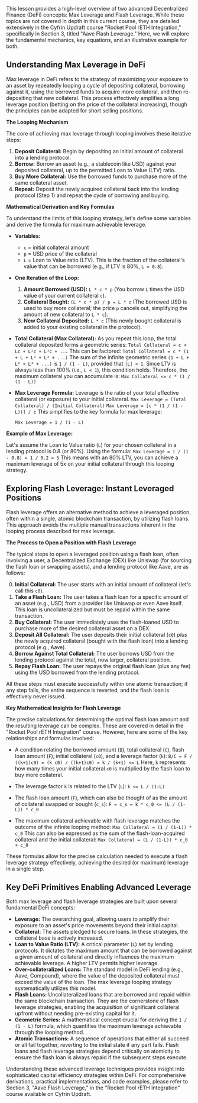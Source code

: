This lesson provides a high-level overview of two advanced Decentralized Finance (DeFi) concepts: Max Leverage and Flash Leverage. While these topics are not covered in depth in this current course, they are detailed extensively in the Cyfrin Updraft course "Rocket Pool rETH Integration," specifically in Section 3, titled "Aave Flash Leverage." Here, we will explore the fundamental mechanics, key equations, and an illustrative example for both.

## Understanding Max Leverage in DeFi

Max leverage in DeFi refers to the strategy of maximizing your exposure to an asset by repeatedly looping a cycle of depositing collateral, borrowing against it, using the borrowed funds to acquire more collateral, and then re-depositing that new collateral. This process effectively amplifies a long leverage position (betting on the price of the collateral increasing), though the principles can be adapted for short selling positions.

**The Looping Mechanism**

The core of achieving max leverage through looping involves these iterative steps:

1.  **Deposit Collateral:** Begin by depositing an initial amount of collateral into a lending protocol.
2.  **Borrow:** Borrow an asset (e.g., a stablecoin like USD) against your deposited collateral, up to the permitted Loan to Value (LTV) ratio.
3.  **Buy More Collateral:** Use the borrowed funds to purchase more of the same collateral asset.
4.  **Repeat:** Deposit the newly acquired collateral back into the lending protocol (Step 1) and repeat the cycle of borrowing and buying.

**Mathematical Derivation and Key Formulas**

To understand the limits of this looping strategy, let's define some variables and derive the formula for maximum achievable leverage.

*   **Variables:**
    *   `c` = initial collateral amount
    *   `p` = USD price of the collateral
    *   `L` = Loan to Value ratio (LTV). This is the fraction of the collateral's value that can be borrowed (e.g., if LTV is 80%, `L = 0.8`).

*   **One Iteration of the Loop:**
    1.  **Amount Borrowed (USD):** `L * c * p`
        (You borrow `L` times the USD value of your current collateral `c`).
    2.  **Collateral Bought:** `(L * c * p) / p = L * c`
        (The borrowed USD is used to buy more collateral; the price `p` cancels out, simplifying the amount of new collateral to `L * c`).
    3.  **New Collateral Deposited:** `L * c`
        (This newly bought collateral is added to your existing collateral in the protocol).

*   **Total Collateral (Max Collateral):**
    As you repeat this loop, the total collateral deposited forms a geometric series:
    `Total Collateral = c + Lc + L²c + L³c + ...`
    This can be factored:
    `Total Collateral = c * (1 + L + L² + L³ + ...)`
    The sum of the infinite geometric series `(1 + L + L² + L³ + ...)` is `1 / (1 - L)`, provided that `|L| < 1`. Since LTV is always less than 100% (i.e., `L < 1`), this condition holds.
    Therefore, the maximum collateral you can accumulate is:
    `Max Collateral <= c * (1 / (1 - L))`

*   **Max Leverage Formula:**
    Leverage is the ratio of your total effective collateral (or exposure) to your initial collateral.
    `Max Leverage = (Total Collateral) / (Initial Collateral)`
    `Max Leverage = [c * (1 / (1 - L))] / c`
    This simplifies to the key formula for max leverage:
    ```
    Max Leverage = 1 / (1 - L)
    ```

**Example of Max Leverage:**

Let's assume the Loan to Value ratio (`L`) for your chosen collateral in a lending protocol is 0.8 (or 80%).
Using the formula:
`Max Leverage = 1 / (1 - 0.8) = 1 / 0.2 = 5`
This means with an 80% LTV, you can achieve a maximum leverage of 5x on your initial collateral through this looping strategy.

## Exploring Flash Leverage: Instant Leveraged Positions

Flash leverage offers an alternative method to achieve a leveraged position, often within a single, atomic blockchain transaction, by utilizing flash loans. This approach avoids the multiple manual transactions inherent in the looping process described for max leverage.

**The Process to Open a Position with Flash Leverage**

The typical steps to open a leveraged position using a flash loan, often involving a user, a Decentralized Exchange (DEX) like Uniswap (for sourcing the flash loan or swapping assets), and a lending protocol like Aave, are as follows:

0.  **Initial Collateral:** The user starts with an initial amount of collateral (let's call this `c0`).
1.  **Take a Flash Loan:** The user takes a flash loan for a specific amount of an asset (e.g., USD) from a provider like Uniswap or even Aave itself. This loan is uncollateralized but must be repaid within the same transaction.
2.  **Buy Collateral:** The user immediately uses the flash-loaned USD to purchase more of the desired collateral asset on a DEX.
3.  **Deposit All Collateral:** The user deposits their initial collateral (`c0`) *plus* the newly acquired collateral (bought with the flash loan) into a lending protocol (e.g., Aave).
4.  **Borrow Against Total Collateral:** The user borrows USD from the lending protocol against the total, now larger, collateral position.
5.  **Repay Flash Loan:** The user repays the original flash loan (plus any fee) using the USD borrowed from the lending protocol.

All these steps must execute successfully within one atomic transaction; if any step fails, the entire sequence is reverted, and the flash loan is effectively never issued.

**Key Mathematical Insights for Flash Leverage**

The precise calculations for determining the optimal flash loan amount and the resulting leverage can be complex. These are covered in detail in the "Rocket Pool rETH Integration" course. However, here are some of the key relationships and formulas involved:

*   A condition relating the borrowed amount (`B`), total collateral (`C`), flash loan amount (`F`), initial collateral (`c0`), and a leverage factor (`k`):
    `B/C = F / ((k+1)c0) = (k c0) / ((k+1)c0) = k / (k+1) <= L`
    Here, `k` represents how many times your initial collateral `c0` is multiplied by the flash loan to buy more collateral.

*   The leverage factor `k` is related to the LTV (`L`):
    `k <= L / (1-L)`

*   The flash loan amount (`F`), which can also be thought of as the amount of collateral swapped or bought (`c_s`):
    `F = c_s = k * c_0 <= (L / (1-L)) * c_0`

*   The maximum collateral achievable with flash leverage matches the outcome of the infinite looping method:
    `Max Collateral = (1 / (1-L)) * c_0`
    This can also be expressed as the sum of the flash-loan-acquired collateral and the initial collateral:
    `Max Collateral = (L / (1-L)) * c_0 + c_0`

These formulas allow for the precise calculation needed to execute a flash leverage strategy effectively, achieving the desired (or maximum) leverage in a single step.

## Key DeFi Primitives Enabling Advanced Leverage

Both max leverage and flash leverage strategies are built upon several fundamental DeFi concepts:

*   **Leverage:** The overarching goal, allowing users to amplify their exposure to an asset's price movements beyond their initial capital.
*   **Collateral:** The assets pledged to secure loans. In these strategies, the collateral base is actively increased.
*   **Loan to Value Ratio (LTV):** A critical parameter (`L`) set by lending protocols. It dictates the maximum amount that can be borrowed against a given amount of collateral and directly influences the maximum achievable leverage. A higher LTV permits higher leverage.
*   **Over-collateralized Loans:** The standard model in DeFi lending (e.g., Aave, Compound), where the value of the deposited collateral must exceed the value of the loan. The max leverage looping strategy systematically utilizes this model.
*   **Flash Loans:** Uncollateralized loans that are borrowed and repaid within the same blockchain transaction. They are the cornerstone of flash leverage strategies, enabling the acquisition of significant collateral upfront without needing pre-existing capital for it.
*   **Geometric Series:** A mathematical concept crucial for deriving the `1 / (1 - L)` formula, which quantifies the maximum leverage achievable through the looping method.
*   **Atomic Transactions:** A sequence of operations that either all succeed or all fail together, reverting to the initial state if any part fails. Flash loans and flash leverage strategies depend critically on atomicity to ensure the flash loan is always repaid if the subsequent steps execute.

Understanding these advanced leverage techniques provides insight into sophisticated capital efficiency strategies within DeFi. For comprehensive derivations, practical implementations, and code examples, please refer to Section 3, "Aave Flash Leverage," in the "Rocket Pool rETH Integration" course available on Cyfrin Updraft.